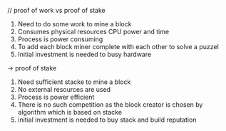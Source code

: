 //    proof of work vs   proof of stake

 1. Need to do some work to mine a block 
 2. Consumes physical resources CPU power and time
 3. Process is power consuming
 4. To add each block miner complete with each other to solve a puzzel
 5. Initial investment is needed to busy hardware

 -> proof of stake
 1. Need sufficient stacke to mine a block
 2. No external resources are used
 3. Process is power efficient
 4. There is no such competition as the block creator is chosen by algorithm which is based on stacke
 5. initial investment is needed to buy stack and build reputation